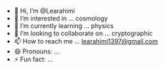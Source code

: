 - 👋 Hi, I’m @Learahimi
- 👀 I’m interested in ... cosmology 
- 🌱 I’m currently learning ... physics 
- 💞️ I’m looking to collaborate on ... cryptographic 
- 📫 How to reach me ... learahimi1397@gmail.com
- 😄 Pronouns: ...
- ⚡ Fun fact: ...

<!---
Learahimi/Learahimi is a ✨ special ✨ repository because its `README.md` (this file) appears on your GitHub profile.
You can click the Preview link to take a look at your changes.
--->

